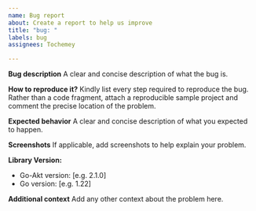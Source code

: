 ```yaml
---
name: Bug report
about: Create a report to help us improve
title: "bug: "
labels: bug
assignees: Tochemey

---
```


**Bug description**
A clear and concise description of what the bug is.

**How to reproduce it?**
Kindly list every step required to reproduce the bug. Rather than a code fragment, attach a reproducible sample project and comment the precise location of the problem.

**Expected behavior**
A clear and concise description of what you expected to happen.

**Screenshots**
If applicable, add screenshots to help explain your problem.

**Library Version:**
 - Go-Akt version: [e.g. 2.1.0]
 - Go version: [e.g. 1.22]

**Additional context**
Add any other context about the problem here.
